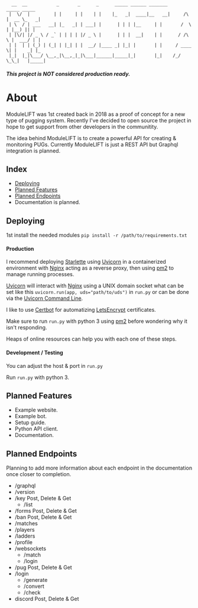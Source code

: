 ```
  __  __           _       _      _      _____ ______ _______            _____ _____ 
 |  \/  |         | |     | |    | |    |_   _|  ____|__   __|     /\   |  __ \_   _|
 | \  / | ___   __| |_   _| | ___| |      | | | |__     | |       /  \  | |__) || |  
 | |\/| |/ _ \ / _` | | | | |/ _ \ |      | | |  __|    | |      / /\ \ |  ___/ | |  
 | |  | | (_) | (_| | |_| | |  __/ |____ _| |_| |       | |     / ____ \| |    _| |_ 
 |_|  |_|\___/ \__,_|\__,_|_|\___|______|_____|_|       |_|    /_/    \_\_|   |_____|
```
##### This project is NOT considered production ready.

# About
ModuleLIFT was 1st created back in 2018 as a proof of concept for a new type of pugging system. Recently I've decided to open source the project in hope to get support from other developers in the communitity.

The idea behind ModuleLIFT is to create a powerful API for creating & monitoring PUGs. Currently ModuleLIFT is just a REST API but Graphql integration is planned.

## Index
- [Deploying](#deploying)
- [Planned Features](#planned-features)
- [Planned Endpoints](#planned-endpoints)
- Documentation is planned.

## Deploying
1st install the needed modules ``pip install -r /path/to/requirements.txt``

#### Production
I recommend deploying [Starlette](https://www.starlette.io/) using [Uvicorn](http://www.uvicorn.org/) in a containerized environment with [Nginx](https://www.nginx.com/) acting as a reverse proxy, then using [pm2](https://pm2.keymetrics.io/) to manage running processes.

[Uvicorn](http://www.uvicorn.org/) will interact with [Nginx](https://www.nginx.com/) using a UNIX domain socket what can be set like this ``uvicorn.run(app, uds="path/to/uds")`` in ``run.py`` or can be done via the [Uvicorn Command Line](http://www.uvicorn.org/#command-line-options).

I like to use [Certbot](https://certbot.eff.org/) for automatizing [LetsEncrypt](https://letsencrypt.org/) certificates.

Make sure to run ``run.py`` with python 3 using [pm2](https://pm2.keymetrics.io/) before wondering why it isn't responding.

Heaps of online resources can help you with each one of these steps.

#### Development / Testing
You can adjust the host & port in ``run.py``

Run ``run.py`` with python 3.

## Planned Features
- Example website.
- Example bot.
- Setup guide.
- Python API client.
- Documentation.

## Planned Endpoints
Planning to add more information about each endpoint in the documentation once closer to completion.

- /graphql
- /version
- /key
  Post, Delete & Get
    - /list
- /forms
  Post, Delete & Get
- /ban
  Post, Delete & Get
- /matches
- /players
- /ladders
- /profile
- /websockets
    - /match
    - /login
- /pug
  Post, Delete & Get
- /login
    - /generate
    - /convert
    - /check
- discord
  Post, Delete & Get